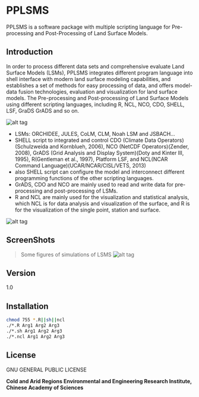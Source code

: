 PPLSMS
=====
PPLSMS is a software package with multiple scripting language for Pre-processing and Post-Processing of Land Surface Models.

Introduction
----

In order to process different data sets and comprehensive evaluate Land Surface Models (LSMs), PPLSMS integrates different program language into shell interface with modern land surface modeling capabilities, and establishes a set of methods for easy processing of data, and offers model-data fusion technologies, evaluation and visualization for land surface models. The Pre-processing and Post-processing of Land Surface Models using different scripting languages, including R, NCL, NCO, CDO, SHELL, LSF, GraDS GrADS and so on.

![alt tag](https://raw.github.com/iffylaw/PPLSMS/master/Img/Figure1.png "The flow diagram of PPLSMS")

  - LSMs: ORCHIDEE, JULES, CoLM, CLM, Noah LSM and JSBACH... 
  - SHELL script to integrated and control CDO (Climate Data Operators)(Schulzweida and Kornblueh, 2006), NCO (NetCDF Operators)(Zender, 2008), GrADS (Grid Analysis and Display System)(Doty and Kinter III, 1995), R(Gentleman et al., 1997), Platform LSF, and NCL(NCAR Command Language)(UCAR/NCAR/CISL/VETS, 2013)
  - also SHELL script can configure the model and interconnect different programming functions of the other scripting languages. 
  - GrADS, CDO and NCO are mainly used to read and write data for pre-processing and post-processing of LSMs. 
  - R and NCL are mainly used for the visualization and statistical analysis, which NCL is for data analysis and visualization of the surface, and R is for the visualization of the single point, station and surface.

![alt tag](https://raw.github.com/iffylaw/PPLSMS/master/Img/Figure2.png "The architecture of PPLSMS based on scripting languages")

ScreenShots
----
> Some figures of simulations of LSMS
![alt tag](https://raw.github.com/iffylaw/PPLSMS/master/Img/china-4plot-2004-01.gif "China FSH Jan 2004")

Version
----

1.0

Installation
--------------

```sh
chmod 755 *.R||sh||ncl
./*.R Arg1 Arg2 Arg3
./*.sh Arg1 Arg2 Arg3
./*.ncl Arg1 Arg2 Arg3
```

License
----

GNU GENERAL PUBLIC LICENSE


**Cold and Arid Regions Environmental and Engineering
Research Institute, Chinese Academy of Sciences**

[CAREERI, CAS]:http://www.careeri.cas.cn
